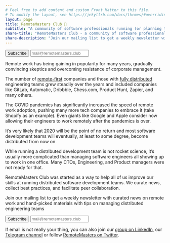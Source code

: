 ```yaml
---
# Feel free to add content and custom Front Matter to this file.
# To modify the layout, see https://jekyllrb.com/docs/themes/#overriding-theme-defaults
layout: page
title: RemoteMasters Club 🧢
subtitle: "A community of software professionals running (or planning to run) distributed development teams."
share-title: "RemoteMasters Club - a community of software professionals running (or planning to run) distributed development teams."
share-description: "Join our mailing list to get a weekly newsletter with curated news on remote work and hand-picked materials with tips on managing distributed engineering teams"
---
```


<form class="tl" action="https://tinyletter.com/remotemasters" method="post" target="popupwindow" onsubmit="window.open('https://tinyletter.com/remotemasters', 'popupwindow', 'scrollbars=yes,width=800,height=400');return true">

<input type="submit" value="Subscribe" id='tlsubmit'/>
<input type="text" style="" name="email" id="tlemail" placeholder="mail@remotemasters.club" />
<input type="hidden" value="1" name="embed"/>
</form>
<div class='clear'></div>
<p>
Remote work has being gaining in popularity for many years, gradually convincing skeptics and overcoming resistance of corporate management.
</p>
<p>
The number of <a href="https://remotemasters.dev/remote-first-companies">remote-first</a> companies and those with <a href="https://remotemasters.dev/fully-remote-companies">fully distributed</a> engineering teams grew steadily over the years and included companies like GitLab, Automatic, Dribbble, Chess.com, Product Hunt, Zapier, and many others.

</p>
<p>
The COVID pandemics has significantly increased the speed of remote work adoption, pushing many more tech companies to embrace it (take Shopify as an example). Even giants like Google and Apple consider now allowing their engineers to work remotely after the pandemics is over.

</p>
<p>
It’s very likely that 2020 will be the point of no return and most software development teams will eventually, at least to some degree, become distributed from now on.

</p>
<p>
While running a distributed development team is not rocket science, it’s usually more complicated than managing software engineers all showing up to work in one office. Many CTOs, Engineering, and Product managers were not ready for that.

</p>
<p>
RemoteMasters Club was started as a way to help all of us improve our skills at running distributed software development teams. We curate news, collect best practices, and facilitate peer collaboration.

</p>
<p>
Join our mailing list to get a weekly newsletter with curated news on remote work and hand-picked materials with tips on managing distributed engineering teams



</p>

<form class="tl" action="https://tinyletter.com/remotemasters" method="post" target="popupwindow" onsubmit="window.open('https://tinyletter.com/remotemasters', 'popupwindow', 'scrollbars=yes,width=800,height=400');return true">

<input type="submit" value="Subscribe" id='tlsubmit'/>
<input type="text" style="" name="email" id="tlemail" placeholder="mail@remotemasters.club" />
<input type="hidden" value="1" name="embed"/>
</form>
<div class='clear'></div>

<p>
If email is not really your thing, you can also join our <a href="https://www.linkedin.com/groups/12464287/" target="_blank">group on LinkedIn</a>, our <a href="https://t.me/remotemasters" target="_blank">Telegram channel</a> or follow <a href="https://twitter.com/remote_masters" target="_blank">RemoteMasters on Twitter</a>.
</p>
